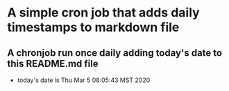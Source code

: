 A simple cron job that adds daily timestamps to markdown file
============================================================
## A chronjob run once daily adding today's date to this README.md file
* today's date is Thu Mar  5 08:05:43 MST 2020
